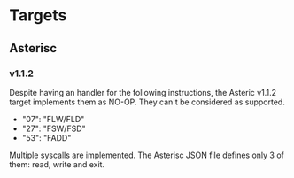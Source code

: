 # Targets



## Asterisc

### v1.1.2

Despite having an handler for the following instructions, the Asteric v1.1.2 target implements them as NO-OP. They can't be considered as supported.
- "07": "FLW/FLD"
- "27": "FSW/FSD"
- "53": "FADD"


Multiple syscalls are implemented. The Asterisc JSON file defines only 3 of them: read, write and exit.


